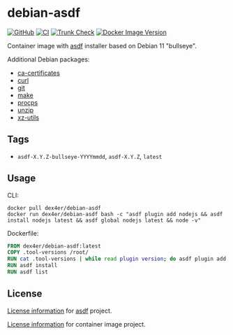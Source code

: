 # debian-asdf

[![GitHub](https://img.shields.io/github/v/tag/dex4er/docker-debian-asdf?label=GitHub)](https://github.com/dex4er/docker-debian-asdf)
[![CI](https://github.com/dex4er/docker-debian-asdf/actions/workflows/ci.yaml/badge.svg)](https://github.com/dex4er/docker-debian-asdf/actions/workflows/ci.yaml)
[![Trunk Check](https://github.com/dex4er/docker-debian-asdf/actions/workflows/trunk.yaml/badge.svg)](https://github.com/dex4er/docker-debian-asdf/actions/workflows/trunk.yaml)
[![Docker Image Version](https://img.shields.io/docker/v/dex4er/debian-asdf/latest?label=docker&logo=docker)](https://hub.docker.com/r/dex4er/debian-asdf)

Container image with [asdf](https://asdf-vm.com/) installer based on Debian 11 "bullseye".

Additional Debian packages:

- [ca-certificates](https://packages.debian.org/bullseye/ca-certificates)
- [curl](https://packages.debian.org/bullseye/curl)
- [git](https://packages.debian.org/bullseye/git)
- [make](https://packages.debian.org/bullseye/make)
- [procps](https://packages.debian.org/bullseye/procps)
- [unzip](https://packages.debian.org/bullseye/unzip)
- [xz-utils](https://packages.debian.org/bullseye/xz-utils)

## Tags

- `asdf-X.Y.Z-bullseye-YYYYmmdd`, `asdf-X.Y.Z`, `latest`

## Usage

CLI:

```shell
docker pull dex4er/debian-asdf
docker run dex4er/debian-asdf bash -c "asdf plugin add nodejs && asdf install nodejs latest && asdf global nodejs latest && node -v"
```

Dockerfile:

```Dockerfile
FROM dex4er/debian-asdf:latest
COPY .tool-versions /root/
RUN cat .tool-versions | while read plugin version; do asdf plugin add $plugin; done
RUN asdf install
RUN asdf list
```

## License

[License information](https://github.com/asdf-vm/asdf/blob/master/LICENSE) for
[asdf](https://asdf-vm.com/) project.

[License
information](https://github.com/dex4er/docker-debian-asdf/blob/main/LICENSE) for
container image project.
